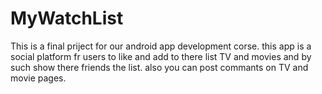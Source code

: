# MyWatchList
This is a final priject for our android app development corse.
this app is a social platform fr users to like and add to there list TV and movies and by such show there friends the list.
also you can post commants on TV and movie pages.
